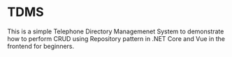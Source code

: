 # TDMS
This is a simple Telephone Directory Managemenet System to demonstrate how to perform CRUD using Repository pattern in .NET Core and Vue in the frontend for beginners. 
